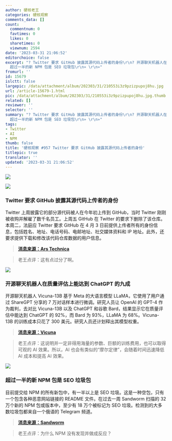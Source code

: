 ```yaml
---
author: 硬核老王
categories: 硬核观察
comments_data: []
count:
  commentnum: 0
  favtimes: 0
  likes: 0
  sharetimes: 0
  viewnum: 2594
date: '2023-03-31 21:06:52'
editorchoice: false
excerpt: "? Twitter 要求 GitHub 披露其源代码上传者的身份\r\n? 开源聊天机器人在质量评估上能达到 ChatGPT 的九成\r\n?
  超过一半的新 NPM 包是 SEO 垃圾包\r\n» \r\n»"
fromurl: ''
id: 15679
islctt: false
largepic: /data/attachment/album/202303/31/210553i3z9pzizpupoj8hu.jpg
url: /article-15679-1.html
pic: /data/attachment/album/202303/31/210553i3z9pzizpupoj8hu.jpg.thumb.jpg
related: []
reviewer: ''
selector: ''
summary: "? Twitter 要求 GitHub 披露其源代码上传者的身份\r\n? 开源聊天机器人在质量评估上能达到 ChatGPT 的九成\r\n?
  超过一半的新 NPM 包是 SEO 垃圾包\r\n» \r\n»"
tags:
- Twitter
- AI
- NPM
thumb: false
title: '硬核观察 #957 Twitter 要求 GitHub 披露其源代码上传者的身份'
titlepic: true
translator: ''
updated: '2023-03-31 21:06:52'
---
```


![](/data/attachment/album/202303/31/210553i3z9pzizpupoj8hu.jpg)


![](/data/attachment/album/202303/31/210605vd8gejdz3mpfqfq3.jpg)


### Twitter 要求 GitHub 披露其源代码上传者的身份


Twitter 上周披露它的部分源代码被人在今年初上传到 GitHub，当时 Twitter 刚刚被收购并解雇了数千名员工。上周五 GitHub 在 Twitter 的要求下删除了该仓库。本周二，法庭应 Twitter 要求 GitHub 在 4 月 3 日前提供上传者所有的身份信息，包括姓名、地址、电话号码、电邮地址、社交媒体资料和 IP 地址。此外，还要求提供下载和修改该代码仓库数据的用户信息。



> 
> **[消息来源：Ars Technica](https://arstechnica.com/tech-policy/2023/03/twitter-obtains-subpoena-forcing-github-to-unmask-source-code-leaker/)**
> 
> 
> 



> 
> 老王点评：这有点过分了啊。
> 
> 
> 


![](/data/attachment/album/202303/31/210621o4wjd7yowyzjyyp8.jpg)


### 开源聊天机器人在质量评估上能达到 ChatGPT 的九成


开源聊天机器人 Vicuna-13B 基于 Meta 的大语言模型 LLaMA，它使用了用户通过 ShareGPT 分享的 7 万对话样本进行微调。研究人员让 OpenAI 的 GPT-4 作为裁判，去对比 Vicuna-13B 以及 ChatGPT 和谷歌 Bard，结果显示它在质量评估中能达到 ChatGPT 的 92%，而 Bard 为 93%，LLaMA 为 68%。Vicuna-13B 的训练成本只花了 300 美元。研究人员还计划释出其模型权重。



> 
> **[消息来源：Vicuna](https://vicuna.lmsys.org/)**
> 
> 
> 



> 
> 老王点评：这说明并一定非得用海量的参数、巨额的训练费用，也可以取得可观的 AI 效果。所以，AI 也会有类似的“摩尔定律”，会随着时间迅速降低 AI 成本和提高 AI 效果。
> 
> 
> 


![](/data/attachment/album/202303/31/210635s10zvamb166mqvig.jpg)


### 超过一半的新 NPM 包是 SEO 垃圾包


目前提交给 NPM 的所有新包中，有一半以上是 SEO 垃圾。这是一种空包，只有一个包含各种恶意网站链接的 README 文件。在过去一周 Sandworm 扫描的 32 万个新的 NPM 包或版本中，至少有 18 万个被标记为 SEO 垃圾。检测到的大多数垃圾包都来自一个俄语的 Telegram 频道。



> 
> **[消息来源：Sandworm](https://blog.sandworm.dev/one-in-two-new-npm-packages-is-seo-spam-right-now)**
> 
> 
> 



> 
> 老王点评：为什么 NPM 没有发现并做成反应？
> 
> 
>